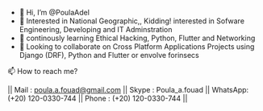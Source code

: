 - 👋 Hi, I’m @PoulaAdel
- 👀 Interested in National Geographic,, Kidding! interested in Sofware Engineering, Developing and IT Adminstration
- 🌱 continously learning Ethical Hacking, Python, Flutter and Networking
- 💞️ Looking to collaborate on Cross Platform Applications Projects using Django (DRF), Python and Flutter or envolve forinsecs 

📫 How to reach me?

|| Mail    : poula.a.fouad@gmail.com
|| Skype   : Poula_a.fouad
|| WhatsApp: (+20) 120-0330-744
|| Phone   : (+20) 120-0330-744
||
